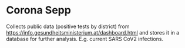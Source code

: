 # Corona Sepp
Collects public data (positive tests by district) from https://info.gesundheitsministerium.at/dashboard.html and stores it in a database for further analysis. E.g. current SARS CoV2 infections.
